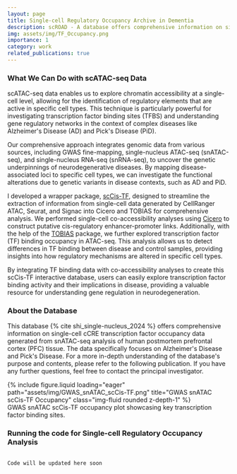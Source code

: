 ```yaml
---
layout: page
title: Single-cell Regulatory Occupancy Archive in Dementia
description: scROAD - A database offers comprehensive information on single-cell cCRE transcription factor occupancy data
img: assets/img/TF_Occupancy.png
importance: 1
category: work
related_publications: true
---
```


### What We Can Do with scATAC-seq Data

scATAC-seq data enables us to explore chromatin accessibility at a single-cell level, allowing for the identification of regulatory elements that are active in specific cell types. This technique is particularly powerful for investigating transcription factor binding sites (TFBS) and understanding gene regulatory networks in the context of complex diseases like Alzheimer's Disease (AD) and Pick's Disease (PiD).

Our comprehensive approach integrates genomic data from various sources, including GWAS fine-mapping, single-nucleus ATAC-seq (snATAC-seq), and single-nucleus RNA-seq (snRNA-seq), to uncover the genetic underpinnings of neurodegenerative diseases. By mapping disease-associated loci to specific cell types, we can investigate the functional alterations due to genetic variants in disease contexts, such as AD and PiD.

I developed a wrapper package, [scCis-TF](https://github.com/rootze/scCis-TF), designed to streamline the extraction of information from single-cell data generated by CellRanger ATAC, Seurat, and Signac into Cicero and TOBIAS for comprehensive analysis. We performed single-cell co-accessibility analyses using [Cicero](https://cole-trapnell-lab.github.io/cicero-release/docs_m3/) to construct putative cis-regulatory enhancer-promoter links. Additionally, with the help of the [TOBIAS](https://github.com/loosolab/TOBIAS) package, we further explored transcription factor (TF) binding occupancy in ATAC-seq. This analysis allows us to detect differences in TF binding between disease and control samples, providing insights into how regulatory mechanisms are altered in specific cell types.

By integrating TF binding data with co-accessibility analyses to create this scCis-TF interactive database, users can easily explore transcription factor binding activity and their implications in disease, providing a valuable resource for understanding gene regulation in neurodegeneration.

### About the Database

This database {% cite shi_single-nucleus_2024 %} offers comprehensive information on single-cell cCRE transcription factor occupancy data generated from snATAC-seq analysis of human postmortem prefrontal cortex (PFC) tissue. The data specifically focuses on Alzheimer's Disease and Pick's Disease. For a more in-depth understanding of the database's purpose and contents, please refer to the following publication. If you have any further questions, feel free to contact the principal investigator.


<div class="row">
    <div class="col-sm mt-3 mt-md-0">
        {% include figure.liquid loading="eager" path="assets/img/GWAS_snATAC_scCis-TF.png" title="GWAS snATAC scCis-TF Occupancy" class="img-fluid rounded z-depth-1" %}
    </div>
</div>
<div class="caption">
    GWAS snATAC scCis-TF occupancy plot showcasing key transcription factor binding sites.
</div>


### Running the code for Single-cell Regulatory Occupancy Analysis


```r

Code will be updated here soon

```
